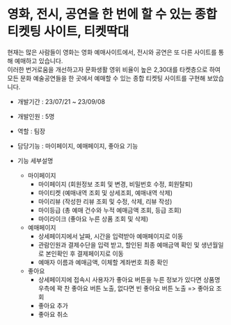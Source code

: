 # 영화, 전시, 공연을 한 번에 할 수 있는 종합 티켓팅 사이트, 티켓딱대
  현재는 많은 사람들이 영화는 영화 예매사이트에서, 전시와 공연은 또 다른 사이트를 통해 예매하고 있습니다. <br>
이러한 번거로움을 개선하고자 문화생활 영위 비율이 높은 2,30대를 타켓층으로 하여 모든 문화 예술공연들을 한 곳에서 예매할 수 있는 종합 티켓팅 사이트를 구현해 보았습니다.

- 개발기간 : 23/07/21 ~ 23/09/08
- 개발인원 : 5명
- 역할 : 팀장
- 담당기능 : 마이페이지, 예매페이지, 좋아요 기능

- 기능 세부설명
  - 마이페이지
    - 마이페이지 (회원정보 조회 및 변경, 비밀번호 수정, 회원탈퇴)
    - 마이티켓 (예매내역 조회 및 상세조회, 예매내역 삭제)
    - 마이리뷰 (작성한 리뷰 조회 및 수정, 삭제, 리뷰 작성)
    - 마이등급 (총 예매 건수와 누적 예매금액 조회, 등급 조회)
    - 마이라이크 (좋아요 누른 상품 조회 및 삭제)
  - 예매페이지
    - 상세페이지에서 날짜, 시간을 입력받아 예매페이지로 이동
    - 관람인원과 결제수단을 입력 받고, 할인된 최종 예매금액 확인 및 생년월일로 본인확인 후 결제페이지로 이동
    - 예매자 이름과 예매금액, 이체할 계좌번호 최종 확인
  - 좋아요
    - 상세페이지에 접속시 사용자가 좋아요 버튼을 누른 정보가 있다면 상품명 우측에 꽉 찬 좋아요 버튼 노출, 없다면 빈 좋아요 버튼 노출 => 좋아요 조회
    - 좋아요 추가
    - 좋아요 취소

